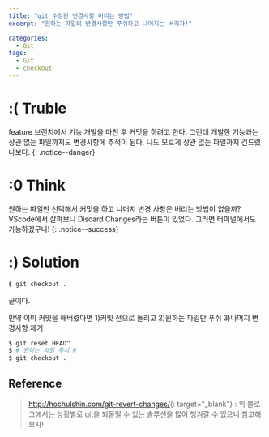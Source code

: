 ```yaml
---
title: "git 수정된 변경사항 버리는 방법"
excerpt: "원하는 파일의 변경사항만 푸쉬하고 나머지는 버리자!"

categories:
  - Git
tags:
  - Git
  - checkout
---  
```


# :( Truble

feature 브랜치에서 기능 개발을 마친 후 커밋을 하려고 한다. 그런데 개발한 기능과는 상관 없는 파일까지도 변경사항에 추적이 된다. 나도 모르게 상관 없는 파일까지 건드렸나보다.
{: .notice--danger}

# :0 Think

원하는 파일만 선택해서 커밋을 하고 나머지 변경 사항은 버리는 방법이 없을까? VScode에서 살펴보니 Discard Changes라는 버튼이 있었다. 그러면 터미널에서도 가능하겠구나!
{: .notice--success}

# :) Solution

```bash
$ git checkout .
```
끝이다.

만약 이미 커밋을 해버렸다면 1)커밋 전으로 돌리고 2)원하는 파일만 푸쉬 3)나머지 변경사항 제거
```bash
$ git reset HEAD^
$ # 원하는 파일 푸시 #
$ git checkout .
```


## Reference
> <http://hochulshin.com/git-revert-changes/>{: target="_blank"}
> : 위 블로그에서는 상황별로 git을 되돌릴 수 있는 솔루션을 많이 챙겨갈 수 있으니 참고해보자!